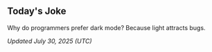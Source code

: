## Today's Joke
Why do programmers prefer dark mode? Because light attracts bugs.

*Updated July 30, 2025 (UTC)*
